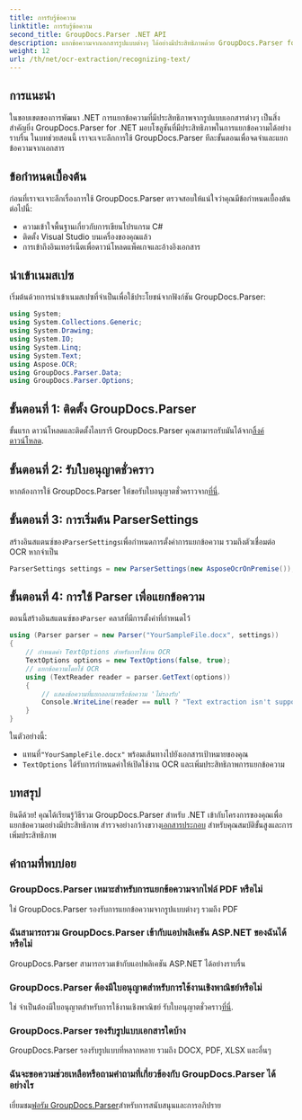 ```yaml
---
title: การรับรู้ข้อความ
linktitle: การรับรู้ข้อความ
second_title: GroupDocs.Parser .NET API
description: แยกข้อความจากเอกสารรูปแบบต่างๆ ได้อย่างมีประสิทธิภาพด้วย GroupDocs.Parser for .NET บูรณาการได้ง่ายและความสามารถ OCR อันทรงพลัง
weight: 12
url: /th/net/ocr-extraction/recognizing-text/
---
```

## การแนะนำ
ในขอบเขตของการพัฒนา .NET การแยกข้อความที่มีประสิทธิภาพจากรูปแบบเอกสารต่างๆ เป็นสิ่งสำคัญยิ่ง GroupDocs.Parser for .NET มอบโซลูชันที่มีประสิทธิภาพในการแยกข้อความได้อย่างราบรื่น ในบทช่วยสอนนี้ เราจะเจาะลึกการใช้ GroupDocs.Parser ทีละขั้นตอนเพื่อจดจำและแยกข้อความจากเอกสาร
## ข้อกำหนดเบื้องต้น
ก่อนที่เราจะเจาะลึกเรื่องการใช้ GroupDocs.Parser ตรวจสอบให้แน่ใจว่าคุณมีข้อกำหนดเบื้องต้นต่อไปนี้:
- ความเข้าใจพื้นฐานเกี่ยวกับการเขียนโปรแกรม C#
- ติดตั้ง Visual Studio บนเครื่องของคุณแล้ว
- การเข้าถึงอินเทอร์เน็ตเพื่อดาวน์โหลดแพ็คเกจและอ้างอิงเอกสาร

## นำเข้าเนมสเปซ
เริ่มต้นด้วยการนำเข้าเนมสเปซที่จำเป็นเพื่อใช้ประโยชน์จากฟังก์ชัน GroupDocs.Parser:
```csharp
using System;
using System.Collections.Generic;
using System.Drawing;
using System.IO;
using System.Linq;
using System.Text;
using Aspose.OCR;
using GroupDocs.Parser.Data;
using GroupDocs.Parser.Options;
```
## ขั้นตอนที่ 1: ติดตั้ง GroupDocs.Parser
 ขั้นแรก ดาวน์โหลดและติดตั้งไลบรารี GroupDocs.Parser คุณสามารถรับมันได้จาก[ลิ้งค์ดาวน์โหลด](https://releases.groupdocs.com/parser/net/).
## ขั้นตอนที่ 2: รับใบอนุญาตชั่วคราว
 หากต้องการใช้ GroupDocs.Parser ให้ขอรับใบอนุญาตชั่วคราวจาก[ที่นี่](https://purchase.groupdocs.com/temporary-license/).
## ขั้นตอนที่ 3: การเริ่มต้น ParserSettings
 สร้างอินสแตนซ์ของ`ParserSettings`เพื่อกำหนดการตั้งค่าการแยกข้อความ รวมถึงตัวเชื่อมต่อ OCR หากจำเป็น
```csharp
ParserSettings settings = new ParserSettings(new AsposeOcrOnPremise());
```
## ขั้นตอนที่ 4: การใช้ Parser เพื่อแยกข้อความ
 ตอนนี้สร้างอินสแตนซ์ของ`Parser` คลาสที่มีการตั้งค่าที่กำหนดไว้
```csharp
using (Parser parser = new Parser("YourSampleFile.docx", settings))
{
    // กำหนดค่า TextOptions สำหรับการใช้งาน OCR
    TextOptions options = new TextOptions(false, true);
    // แยกข้อความโดยใช้ OCR
    using (TextReader reader = parser.GetText(options))
    {
        // แสดงข้อความที่แยกออกมาหรือข้อความ 'ไม่รองรับ'
        Console.WriteLine(reader == null ? "Text extraction isn't supported" : reader.ReadToEnd());
    }
}
```
ในตัวอย่างนี้:
-  แทนที่`"YourSampleFile.docx"` พร้อมเส้นทางไปยังเอกสารเป้าหมายของคุณ
- `TextOptions` ได้รับการกำหนดค่าให้เปิดใช้งาน OCR และเพิ่มประสิทธิภาพการแยกข้อความ

## บทสรุป
 ยินดีด้วย! คุณได้เรียนรู้วิธีรวม GroupDocs.Parser สำหรับ .NET เข้ากับโครงการของคุณเพื่อแยกข้อความอย่างมีประสิทธิภาพ สำรวจอย่างกว้างขวาง[เอกสารประกอบ](https://tutorials.groupdocs.com/parser/net/) สำหรับคุณสมบัติขั้นสูงและการเพิ่มประสิทธิภาพ

## คำถามที่พบบ่อย
### GroupDocs.Parser เหมาะสำหรับการแยกข้อความจากไฟล์ PDF หรือไม่
ใช่ GroupDocs.Parser รองรับการแยกข้อความจากรูปแบบต่างๆ รวมถึง PDF
### ฉันสามารถรวม GroupDocs.Parser เข้ากับแอปพลิเคชัน ASP.NET ของฉันได้หรือไม่
GroupDocs.Parser สามารถรวมเข้ากับแอปพลิเคชัน ASP.NET ได้อย่างราบรื่น
### GroupDocs.Parser ต้องมีใบอนุญาตสำหรับการใช้งานเชิงพาณิชย์หรือไม่
ใช่ จำเป็นต้องมีใบอนุญาตสำหรับการใช้งานเชิงพาณิชย์ รับใบอนุญาตชั่วคราว[ที่นี่](https://purchase.groupdocs.com/temporary-license/).
### GroupDocs.Parser รองรับรูปแบบเอกสารใดบ้าง
GroupDocs.Parser รองรับรูปแบบที่หลากหลาย รวมถึง DOCX, PDF, XLSX และอื่นๆ
### ฉันจะขอความช่วยเหลือหรือถามคำถามที่เกี่ยวข้องกับ GroupDocs.Parser ได้อย่างไร
 เยี่ยมชม[ฟอรัม GroupDocs.Parser](https://forum.groupdocs.com/c/parser/17)สำหรับการสนับสนุนและการอภิปราย
